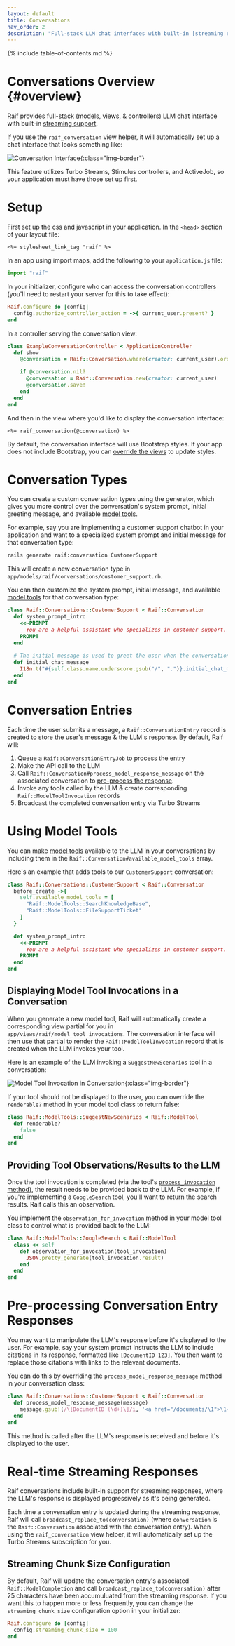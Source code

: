 ```yaml
---
layout: default
title: Conversations
nav_order: 2
description: "Full-stack LLM chat interfaces with built-in [streaming responses](#real-time-streaming-responses)"
---
```


{% include table-of-contents.md %}

# Conversations Overview {#overview}

Raif provides full-stack (models, views, & controllers) LLM chat interface with built-in [streaming support](#real-time-streaming-responses). 

If you use the `raif_conversation` view helper, it will automatically set up a chat interface that looks something like:

![Conversation Interface](../assets/images/screenshots/conversation-interface.png){:class="img-border"}

This feature utilizes Turbo Streams, Stimulus controllers, and ActiveJob, so your application must have those set up first. 

# Setup
First set up the css and javascript in your application. In the `<head>` section of your layout file:
```erb
<%= stylesheet_link_tag "raif" %>
```

In an app using import maps, add the following to your `application.js` file:
```js
import "raif"
```

In your initializer, configure who can access the conversation controllers (you'll need to restart your server for this to take effect):
```ruby
Raif.configure do |config|
  config.authorize_controller_action = ->{ current_user.present? }
end
```

In a controller serving the conversation view:
```ruby
class ExampleConversationController < ApplicationController
  def show
    @conversation = Raif::Conversation.where(creator: current_user).order(created_at: :desc).first

    if @conversation.nil?
      @conversation = Raif::Conversation.new(creator: current_user)
      @conversation.save!
    end
  end
end
```

And then in the view where you'd like to display the conversation interface:
```erb
<%= raif_conversation(@conversation) %>
```

By default, the conversation interface will use Bootstrap styles. If your app does not include Bootstrap, you can [override the views](../learn_more/customization#views) to update styles.

# Conversation Types

You can create a custom conversation types using the generator, which gives you more control over the conversation's system prompt, initial greeting message, and available [model tools](#using-model-tools).

For example, say you are implementing a customer support chatbot in your application and want to a specialized system prompt and initial message for that conversation type:

```bash
rails generate raif:conversation CustomerSupport
```

This will create a new conversation type in `app/models/raif/conversations/customer_support.rb`.

You can then customize the system prompt, initial message, and available [model tools](model_tools) for that conversation type:

```ruby
class Raif::Conversations::CustomerSupport < Raif::Conversation
  def system_prompt_intro
    <<~PROMPT
      You are a helpful assistant who specializes in customer support. You're working with a customer who is experiencing an issue with your product.
    PROMPT
  end
  
  # The initial message is used to greet the user when the conversation is created.
  def initial_chat_message
    I18n.t("#{self.class.name.underscore.gsub("/", ".")}.initial_chat_message")
  end
end
```

# Conversation Entries

Each time the user submits a message, a `Raif::ConversationEntry` record is created to store the user's message & the LLM's response. By default, Raif will:
1. Queue a `Raif::ConversationEntryJob` to process the entry
2. Make the API call to the LLM
3. Call `Raif::Conversation#process_model_response_message` on the associated conversation to [pre-process the response](#pre-processing-conversation-entry-responses).
4. Invoke any tools called by the LLM & create corresponding `Raif::ModelToolInvocation` records
5. Broadcast the completed conversation entry via Turbo Streams

# Using Model Tools

You can make [model tools](../key_raif_concepts/model_tools) available to the LLM in your conversations by including them in the `Raif::Conversation#available_model_tools` array.

Here's an example that adds tools to our `CustomerSupport` conversation:

```ruby
class Raif::Conversations::CustomerSupport < Raif::Conversation
  before_create ->{
    self.available_model_tools = [
      "Raif::ModelTools::SearchKnowledgeBase",
      "Raif::ModelTools::FileSupportTicket" 
    ]
  }

  def system_prompt_intro
    <<~PROMPT
      You are a helpful assistant who specializes in customer support. You're working with a customer who is experiencing an issue with your product.
    PROMPT
  end
end
```

## Displaying Model Tool Invocations in a Conversation

When you generate a new model tool, Raif will automatically create a corresponding view partial for you in `app/views/raif/model_tool_invocations`. The conversation interface will then use that partial to render the `Raif::ModelToolInvocation` record that is created when the LLM invokes your tool.

Here is an example of the LLM invoking a `SuggestNewScenarios` tool in a conversation:

![Model Tool Invocation in Conversation](../assets/images/screenshots/conversation-tool-invocation.png){:class="img-border"}

If your tool should not be displayed to the user, you can override the `renderable?` method in your model tool class to return false:

```ruby
class Raif::ModelTools::SuggestNewScenarios < Raif::ModelTool
  def renderable?
    false
  end
end
```

## Providing Tool Observations/Results to the LLM

Once the tool invocation is completed (via the tool's [`process_invocation` method](../key_raif_concepts/model_tools#processing-model-tool-inovcations)), the result needs to be provided back to the LLM. For example, if you're implementing a `GoogleSearch` tool, you'll want to return the search results. Raif calls this an observation.

You implement the `observation_for_invocation` method in your model tool class to control what is provided back to the LLM:

```ruby
class Raif::ModelTools::GoogleSearch < Raif::ModelTool
  class << self
    def observation_for_invocation(tool_invocation)
      JSON.pretty_generate(tool_invocation.result)
    end
  end
end
```

# Pre-processing Conversation Entry Responses

You may want to manipulate the LLM's response before it's displayed to the user. For example, say your system prompt instructs the LLM to include citations in its response, formatted like `[DocumentID 123]`. You then want to replace those citations with links to the relevant documents.

You can do this by overriding the `process_model_response_message` method in your conversation class:

```ruby
class Raif::Conversations::CustomerSupport < Raif::Conversation
  def process_model_response_message(message)
    message.gsub!(/\[DocumentID (\d+)\]/i, '<a href="/documents/\1">\1</a>')
  end
end
```

This method is called after the LLM's response is received and before it's displayed to the user.

# Real-time Streaming Responses

Raif conversations include built-in support for streaming responses, where the LLM's response is displayed progressively as it's being generated.

Each time a conversation entry is updated during the streaming response, Raif will call `broadcast_replace_to(conversation)` (where `conversation` is the `Raif::Conversation` associated with the conversation entry). When using the `raif_conversation` view helper, it will automatically set up the Turbo Streams subscription for you.

## Streaming Chunk Size Configuration

By default, Raif will update the conversation entry's associated `Raif::ModelCompletion` and call `broadcast_replace_to(conversation)` after 25 characters have been accumuluated from the streaming response. If you want this to happen more or less frequently,
you can change the `streaming_chunk_size` configuration option in your initializer:

```ruby
Raif.configure do |config|
  config.streaming_chunk_size = 100
end
```
